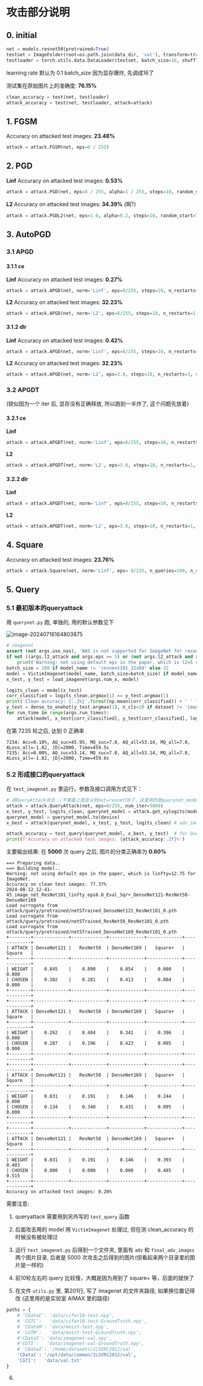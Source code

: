 # 攻击部分说明

## 0. initial

```python
net = models.resnet50(pretrained=True)
testset = ImageFolder(root=os.path.join(data_dir, 'val'), transform=transform_test)
testloader = torch.utils.data.DataLoader(testset, batch_size=16, shuffle=False, num_workers=2)
```

learning rate 默认为 0.1		batch_size 因为显存爆炸, 先调成16了

测试集在原始图片上的准确度: **76.15%**

```python
clean_accuracy = test(net, testloader)
attack_accuracy = test(net, testloader, attack=attack)
```



## 1. FGSM

Accuracy on attacked test images: **23.48%**

```python
attack = attack.FGSM(net, eps=8 / 255)
```



## 2. PGD

**Linf**		Accuracy on attacked test images:  **0.53%**

```python
attack = attack.PGD(net, eps=8 / 255, alpha=1 / 255, steps=10, random_start=True) 
```

**L2**		Accuracy on attacked test images: **34.39%**  (啊?)

```python
attack = attack.PGDL2(net, eps=1.0, alpha=0.2, steps=10, random_start=True)
```



## 3. AutoPGD

### 3.1 APGD

#### 3.1.1 ce

**Linf**		Accuracy on attacked test images: **0.27%**

```python
attack = attack.APGD(net, norm='Linf', eps=8/255, steps=10, n_restarts=1, seed=0, loss='ce', eot_iter=1, rho=.75, verbose=False)
```

**L2**		Accuracy on attacked test images: **32.23%**

```python
attack = attack.APGD(net, norm='L2', eps=8/255, steps=10, n_restarts=1, seed=0, loss='ce', eot_iter=1, rho=.75, verbose=False)
```



#### 3.1.2 dlr

**Linf**		Accuracy on attacked test images: **0.42%**

```python
attack = attack.APGD(net, norm='Linf', eps=8/255, steps=10, n_restarts=1, seed=0, loss='dlr', eot_iter=1, rho=.75, verbose=False)
```

**L2**		Accuracy on attacked test images: **32.23%**

```python
attack = attack.APGD(net, norm='L2', eps=3.0, steps=10, n_restarts=1, seed=0, loss='dlr', eot_iter=1, rho=.75, verbose=False)
```



### 3.2 APGDT

(貌似因为一个 iter 后, 显存没有正确释放, 所以跑到一半炸了, 这个问题先放着)

#### 3.2.1 ce

**Linf**		

```python
attack = attack.APGDT(net, norm='Linf', eps=8/255, steps=10, n_restarts=1, seed=0, loss='ce', eot_iter=1, rho=.75, verbose=False, n_classes=1000)
```

**L2**		

```python
attack = attack.APGDT(net, norm='L2', eps=3.0, steps=10, n_restarts=1, seed=0, loss='ce', eot_iter=1, rho=.75, verbose=False, n_classes=1000)
```



#### 3.2.2 dlr

**Linf**		

```python
attack = attack.APGDT(net, norm='Linf', eps=8/255, steps=10, n_restarts=1, seed=0, loss='dlr', eot_iter=1, rho=.75, verbose=False, n_classes=10)
```

**L2**		

```python
attack = attack.APGDT(net, norm='L2', eps=3.0, steps=10, n_restarts=1, seed=0, loss='dlr', eot_iter=1, rho=.75, verbose=False, n_classes=1000)
```



## 4. Square

Accuracy on attacked test images: **23.76%**

```python
attack = attack.Square(net, norm='Linf', eps= 8/225, n_queries=100, n_restarts=1, p_init=.8, seed=0, verbose=False, targeted=False, loss='margin', resc_schedule=True)
```









## 5. Query

### 5.1 最初版本的queryattack

用 `querynet.py` 跑, 单独的, 用的默认参数见下

![image-20240716164803875](D:\SJTU_research\Attack-and-Defense-Integration-Project\attack\assets\image-20240716164803875.png)

```python
# imagenet
assert (not args.use_nas), 'NAS is not supported for ImageNet for resource concerns'
if not ((args.l2_attack and args.eps == 5) or (not args.l2_attack and args.eps == 12.75)):
    print('Warning: not using default eps in the paper, which is l2=5 or linfty=12.75 for ImageNet.')
batch_size = 100 if model_name != 'resnext101_32x8d' else 32
model = VictimImagenet(model_name, batch_size=batch_size) if model_name != 'easydlmnist' else VictimEasydl(arch='easydlmnist')
x_test, y_test = load_imagenet(args.num_x, model)

logits_clean = model(x_test)
corr_classified = logits_clean.argmax(1) == y_test.argmax(1)
print('Clean accuracy: {:.2%}'.format(np.mean(corr_classified)) + ' ' * 40)
y_test = dense_to_onehot(y_test.argmax(1), n_cls=10 if dataset != 'imagenet' else 1000)
for run_time in range(args.run_times):
    attack(model, x_test[corr_classified], y_test[corr_classified], logits_clean[corr_classified], dataset, batch_size, run_time, args, log)
```

在第 7235 轮之后, 达到 0 正确率

```shell
7234: Acc=0.10%, AQ_suc=45.95, MQ_suc=7.0, AQ_all=53.14, MQ_all=7.0, ALoss_all=-1.82, |D|=2000, Time=459.5s
7235: Acc=0.00%, AQ_suc=53.14, MQ_suc=7.0, AQ_all=53.14, MQ_all=7.0, ALoss_all=-1.82, |D|=2000, Time=459.6s
```



### 5.2 形成接口的queryattack

在 `test_imagenet.py` 里运行，参数及接口调用方式见下：

```python
# 用QueryAttack攻击：(不需要上面定义的net=resnet50了，这里用的是querynet_model)
attack = attack.QueryAttack(net, eps=8/255, num_iter=5000)
x_test, y_test, logits_clean, querynet_model = attack.get_xylogits(model_names='resnext101_32x8d')
querynet_model = querynet_model.to(device)
x_best = attack(querynet_model, x_test, y_test, logits_clean) # adv_images after 'iter' queries

attack_accuracy = test_query(querynet_model, x_best, y_test)  # for QueryAttack
print(f'Accuracy on attacked test images: {attack_accuracy:.2f}%')
```

主要输出结果:	在 **5000** 次 query 之后, 图片的分类正确率为 **0.60%**
```shell
==> Preparing data..
==> Building model..
Warning: not using default eps in the paper, which is linfty=12.75 for ImageNet.
Accuracy on clean test images: 77.37%
2024-08-12_12-41-45_image_net_ResNet101_linfty_eps8.0_Eval_Sqr+_DenseNet121-ResNet50-DenseNet169
Load surrogate from attack/query/pretrained/netSTrained_DenseNet121_ResNet101_0.pth
Load surrogate from attack/query/pretrained/netSTrained_ResNet50_ResNet101_0.pth
Load surrogate from attack/query/pretrained/netSTrained_DenseNet169_ResNet101_0.pth
+--------+-------------+-------------+-------------+-------------+-------------+
| ATTACK | DenseNet121 |   ResNet50  | DenseNet169 |   Square+   |    Square   |
+--------+-------------+-------------+-------------+-------------+-------------+
| WEIGHT |    0.845    |    0.890    |    0.854    |    0.000    |    0.000    |
| CHOSEN |    0.302    |    0.281    |    0.413    |    0.004    |    0.000    |
+--------+-------------+-------------+-------------+-------------+-------------+
+--------+-------------+-------------+-------------+-------------+-------------+
| ATTACK | DenseNet121 |   ResNet50  | DenseNet169 |   Square+   |    Square   |
+--------+-------------+-------------+-------------+-------------+-------------+
| WEIGHT |    0.262    |    0.404    |    0.341    |    0.396    |    0.000    |
| CHOSEN |    0.287    |    0.196    |    0.423    |    0.095    |    0.000    |
+--------+-------------+-------------+-------------+-------------+-------------+
+--------+-------------+-------------+-------------+-------------+-------------+
| ATTACK | DenseNet121 |   ResNet50  | DenseNet169 |   Square+   |    Square   |
+--------+-------------+-------------+-------------+-------------+-------------+
| WEIGHT |    0.031    |    0.191    |    0.146    |    0.244    |    0.000    |
| CHOSEN |    0.134    |    0.340    |    0.431    |    0.095    |    0.000    |
+--------+-------------+-------------+-------------+-------------+-------------+
+--------+-------------+-------------+-------------+-------------+-------------+
| ATTACK | DenseNet121 |   ResNet50  | DenseNet169 |   Square+   |    Square   |
+--------+-------------+-------------+-------------+-------------+-------------+
| WEIGHT |    0.031    |    0.191    |    0.146    |    0.393    |    0.403    |
| CHOSEN |    0.000    |    0.000    |    0.000    |    0.485    |    0.515    |
+--------+-------------+-------------+-------------+-------------+-------------+
Accuracy on attacked test images: 0.20%
```

需要注意:

1. queryattack 需要用到另外写的 `test_query` 函数
2. 后面攻击用的 model 用 `VictimImagenet` 处理过, 但在测 clean_accuracy 的时候没有被处理过
3. 运行 `test_imagenet.py` 后得到一个文件夹, 里面有 `adv` 和 `final_adv_images` 两个图片目录, 后者是 5000 次攻击之后得到的图片(但看起来两个目录里的图片是一样的)

4. 前10轮左右的 query 比较慢，大概是因为用到了 square+ 等，后面的就快了

5. 在文件 `utils.py` 里, 第201行, 写了 imagenet 的文件夹路径, 如果换位置记得改 (这里用的是实验室 AIMAX 里的路径)

```python
paths = {
    # 'CDataC': 'data/cifar10-test.npy',
    # 'CGTC':   'data/cifar10-test-GroundTruth.npy',
    # 'CDataM': 'data/mnist-test.npy',
    # 'CGTM':   'data/mnist-test-GroundTruth.npy',
    #'CDataI': 'data/imagenet-val.npy',
    #'CGTI':   'data/imagenet-val-GroundTruth.npy',
    # 'CDataI': '/home/datasets/ILSVRC2012/val',
    'CDataI': '/opt/data/common/ILSVRC2012/val',
    'CGTI':   'data/val.txt'
}
```

6. 

































